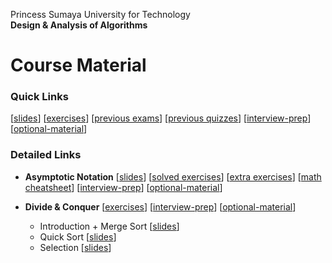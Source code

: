 Princess Sumaya University for Technology<br>
**Design & Analysis of Algorithms**


# Course Material

### Quick Links
[[slides](https://drive.google.com/drive/u/0/folders/15ezTID5fhYaOlR_0Zy5lP7jN4qcETCDi)] 
[[exercises](https://drive.google.com/drive/folders/1aEaUMbczLLp80JzB5EnFStJsJrTa_mxw)] 
[[previous exams](https://to-be-added-later.wait)]
[[previous quizzes](https://to-be-added-later.wait)]
[[interview-prep](interview-prep/)]
[[optional-material](interview-prep/)]

### Detailed Links

* **Asymptotic Notation**  [[slides](https://drive.google.com/file/d/1hDWfOJx5IiQE9ZQRc0RwGBJaU9I9bJva/view?usp=drive_link)] 
                           [[solved exercises](https://docs.google.com/document/d/1PiICvOyTGuuyXjHlTLHfdDstboefJ46jHFOkSYu7ORI)] 
                           [[extra exercises](https://drive.google.com/file/d/1fCnkcCc25tJga370pk3T5NDwf3zohkt3/view?usp=drive_link)]
                           [[math cheatsheet](https://drive.google.com/file/d/1LZ_169rEf6s6UEs9UQqg55SSazzozYuE/view?usp=drive_link)]
                           [[interview-prep](interview-prep/complexity.md)]
                           [[optional-material](optional-material/complexity.md)]

* **Divide & Conquer**             [[exercises](https://docs.google.com/document/d/1P8mtuPHjUSCAlzfV51izkOVw38kALpc9gy5E9x-5NBY/edit?usp=sharing)]
                                   [[interview-prep](interview-prep/dc.md)]
                                   [[optional-material](optional-material/dc.md)]
    * Introduction + Merge Sort    [[slides](https://drive.google.com/file/d/1o13dQkmnxCxddsf13W4X419AHYa4wvKy)]
    * Quick Sort                   [[slides](https://drive.google.com/file/d/1-_hZsaKTxAXF6hzejsHepf1DGv1id2od)]
    * Selection                    [[slides](https://drive.google.com/file/d/1NXCAi8vuF2J0HFUDgGvTF8Bd2U7QNYcl)]


